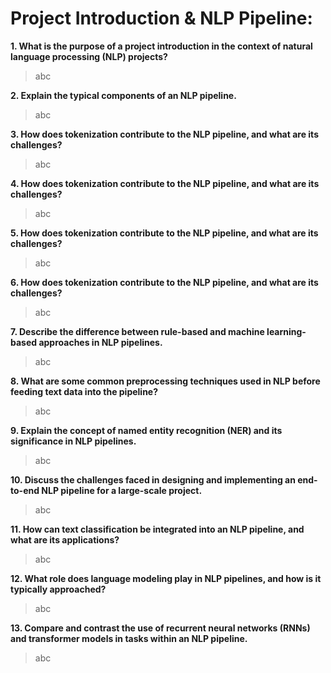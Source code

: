 # Project Introduction & NLP Pipeline:

 **1. What is the purpose of a project introduction in the context of
    natural language processing (NLP) projects?**
>abc 


**2. Explain the typical components of an NLP pipeline.**
>abc 


**3. How does tokenization contribute to the NLP pipeline, and what are its challenges?**
>abc 


**4. How does tokenization contribute to the NLP pipeline, and what are its challenges?**
>abc 


**5. How does tokenization contribute to the NLP pipeline, and what are its challenges?**
>abc 


**6. How does tokenization contribute to the NLP pipeline, and what are its challenges?**
>abc 


**7. Describe the difference between rule-based and machine learning-based approaches in NLP pipelines.**
>abc 


**8. What are some common preprocessing techniques used in NLP before feeding text data into the pipeline?**
>abc 


**9. Explain the concept of named entity recognition (NER) and its significance in NLP pipelines.**
>abc 


**10. Discuss the challenges faced in designing and implementing an end-to-end NLP pipeline for a large-scale project.**
>abc 


**11. How can text classification be integrated into an NLP pipeline, and what are its applications?**
>abc 


**12. What role does language modeling play in NLP pipelines, and how is it typically approached?**
>abc 


**13. Compare and contrast the use of recurrent neural networks (RNNs) and transformer models in tasks within an NLP pipeline.**
>abc 


